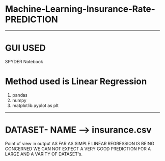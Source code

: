 # Machine-Learning-Insurance-Rate-PREDICTION
--------------------------------------------------------------------------------------------------------
# GUI USED 

SPYDER Notebook

# Method used is Linear Regression

1. pandas
2. numpy 
3. matplotlib.pyplot as plt
-------------------------------------------------------------------------------------------------------
# DATASET- NAME -->  insurance.csv

Point of view in output
AS FAR AS SIMPLE LINEAR REGRESSION IS BEING CONCERNED WE CAN NOT EXPECT A VERY GOOD PREDICTION FOR A LARGE AND A VARITY OF DATASET's.
